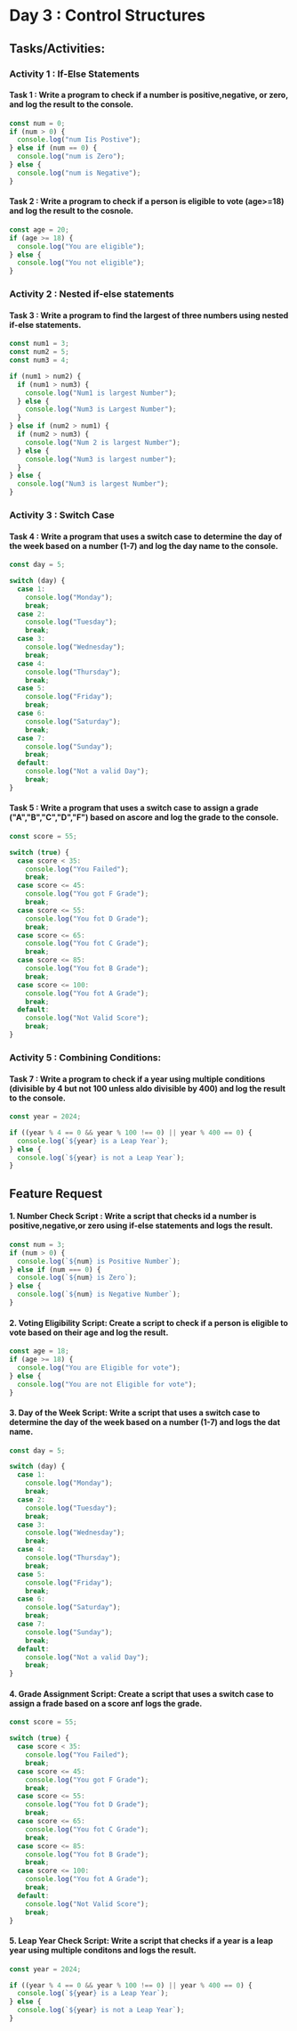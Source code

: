 # Day 3 : Control Structures

## Tasks/Activities:

### Activity 1 : If-Else Statements

#### Task 1 : Write a program to check if a number is positive,negative, or zero, and log the result to the console.

```javascript
const num = 0;
if (num > 0) {
  console.log("num Iis Postive");
} else if (num == 0) {
  console.log("num is Zero");
} else {
  console.log("num is Negative");
}
```

#### Task 2 : Write a program to check if a person is eligible to vote (age>=18) and log the result to the cosnole.

```javascript
const age = 20;
if (age >= 18) {
  console.log("You are eligible");
} else {
  console.log("You not eligible");
}
```

### Activity 2 : Nested if-else statements

#### Task 3 : Write a program to find the largest of three numbers using nested if-else statements.

```javascript
const num1 = 3;
const num2 = 5;
const num3 = 4;

if (num1 > num2) {
  if (num1 > num3) {
    console.log("Num1 is largest Number");
  } else {
    console.log("Num3 is Largest Number");
  }
} else if (num2 > num1) {
  if (num2 > num3) {
    console.log("Num 2 is largest Number");
  } else {
    console.log("Num3 is largest number");
  }
} else {
  console.log("Num3 is largest Number");
}
```

### Activity 3 : Switch Case

#### Task 4 : Write a program that uses a switch case to determine the day of the week based on a number (1-7) and log the day name to the console.

```javascript
const day = 5;

switch (day) {
  case 1:
    console.log("Monday");
    break;
  case 2:
    console.log("Tuesday");
    break;
  case 3:
    console.log("Wednesday");
    break;
  case 4:
    console.log("Thursday");
    break;
  case 5:
    console.log("Friday");
    break;
  case 6:
    console.log("Saturday");
    break;
  case 7:
    console.log("Sunday");
    break;
  default:
    console.log("Not a valid Day");
    break;
}
```

#### Task 5 : Write a program that uses a switch case to assign a grade ("A","B","C","D","F") based on ascore and log the grade to the console.

```javascript
const score = 55;

switch (true) {
  case score < 35:
    console.log("You Failed");
    break;
  case score <= 45:
    console.log("You got F Grade");
    break;
  case score <= 55:
    console.log("You fot D Grade");
    break;
  case score <= 65:
    console.log("You fot C Grade");
    break;
  case score <= 85:
    console.log("You fot B Grade");
    break;
  case score <= 100:
    console.log("You fot A Grade");
    break;
  default:
    console.log("Not Valid Score");
    break;
}
```

### Activity 5 : Combining Conditions:

#### Task 7 : Write a program to check if a year using multiple conditions (divisible by 4 but not 100 unless aldo divisible by 400) and log the result to the console.

```javascript
const year = 2024;

if ((year % 4 == 0 && year % 100 !== 0) || year % 400 == 0) {
  console.log(`${year} is a Leap Year`);
} else {
  console.log(`${year} is not a Leap Year`);
}
```

## Feature Request

#### 1. Number Check Script : Write a script that checks id a number is positive,negative,or zero using if-else statements and logs the result.

```javascript
const num = 3;
if (num > 0) {
  console.log(`${num} is Positive Number`);
} else if (num === 0) {
  console.log(`${num} is Zero`);
} else {
  console.log(`${num} is Negative Number`);
}
```

#### 2. Voting Eligibility Script: Create a script to check if a person is eligible to vote based on their age and log the result.

```javascript
const age = 18;
if (age >= 18) {
  console.log("You are Eligible for vote");
} else {
  console.log("You are not Eligible for vote");
}
```

#### 3. Day of the Week Script: Write a script that uses a switch case to determine the day of the week based on a number (1-7) and logs the dat name.

```javascript
const day = 5;

switch (day) {
  case 1:
    console.log("Monday");
    break;
  case 2:
    console.log("Tuesday");
    break;
  case 3:
    console.log("Wednesday");
    break;
  case 4:
    console.log("Thursday");
    break;
  case 5:
    console.log("Friday");
    break;
  case 6:
    console.log("Saturday");
    break;
  case 7:
    console.log("Sunday");
    break;
  default:
    console.log("Not a valid Day");
    break;
}
```

#### 4. Grade Assignment Script: Create a script that uses a switch case to assign a frade based on a score anf logs the grade.

```javascript
const score = 55;

switch (true) {
  case score < 35:
    console.log("You Failed");
    break;
  case score <= 45:
    console.log("You got F Grade");
    break;
  case score <= 55:
    console.log("You fot D Grade");
    break;
  case score <= 65:
    console.log("You fot C Grade");
    break;
  case score <= 85:
    console.log("You fot B Grade");
    break;
  case score <= 100:
    console.log("You fot A Grade");
    break;
  default:
    console.log("Not Valid Score");
    break;
}
```

#### 5. Leap Year Check Script: Write a script that checks if a year is a leap year using multiple conditons and logs the result.

```javascript
const year = 2024;

if ((year % 4 == 0 && year % 100 !== 0) || year % 400 == 0) {
  console.log(`${year} is a Leap Year`);
} else {
  console.log(`${year} is not a Leap Year`);
}
```
